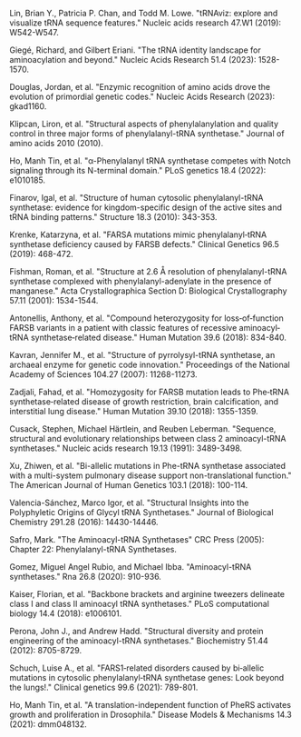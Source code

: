 
Lin, Brian Y., Patricia P. Chan, and Todd M. Lowe. "tRNAviz: explore and visualize tRNA sequence features." Nucleic acids research 47.W1 (2019): W542-W547.

Giegé, Richard, and Gilbert Eriani. "The tRNA identity landscape for aminoacylation and beyond." Nucleic Acids Research 51.4 (2023): 1528-1570.

Douglas, Jordan, et al. "Enzymic recognition of amino acids drove the evolution of primordial genetic codes." Nucleic Acids Research (2023): gkad1160.



Klipcan, Liron, et al. "Structural aspects of phenylalanylation and quality control in three major forms of phenylalanyl-tRNA synthetase." Journal of amino acids 2010 (2010).




Ho, Manh Tin, et al. "α-Phenylalanyl tRNA synthetase competes with Notch signaling through its N-terminal domain." PLoS genetics 18.4 (2022): e1010185.




Finarov, Igal, et al. "Structure of human cytosolic phenylalanyl-tRNA synthetase: evidence for kingdom-specific design of the active sites and tRNA binding patterns." Structure 18.3 (2010): 343-353.

Krenke, Katarzyna, et al. "FARSA mutations mimic phenylalanyl‐tRNA synthetase deficiency caused by FARSB defects." Clinical Genetics 96.5 (2019): 468-472.


Fishman, Roman, et al. "Structure at 2.6 Å resolution of phenylalanyl-tRNA synthetase complexed with phenylalanyl-adenylate in the presence of manganese." Acta Crystallographica Section D: Biological Crystallography 57.11 (2001): 1534-1544.

Antonellis, Anthony, et al. "Compound heterozygosity for loss‐of‐function FARSB variants in a patient with classic features of recessive aminoacyl‐tRNA synthetase‐related disease." Human Mutation 39.6 (2018): 834-840.

Kavran, Jennifer M., et al. "Structure of pyrrolysyl-tRNA synthetase, an archaeal enzyme for genetic code innovation." Proceedings of the National Academy of Sciences 104.27 (2007): 11268-11273.

Zadjali, Fahad, et al. "Homozygosity for FARSB mutation leads to Phe‐tRNA synthetase‐related disease of growth restriction, brain calcification, and interstitial lung disease." Human Mutation 39.10 (2018): 1355-1359.

Cusack, Stephen, Michael Härtlein, and Reuben Leberman. "Sequence, structural and evolutionary relationships between class 2 aminoacyl-tRNA synthetases." Nucleic acids research 19.13 (1991): 3489-3498.

Xu, Zhiwen, et al. "Bi-allelic mutations in Phe-tRNA synthetase associated with a multi-system pulmonary disease support non-translational function." The American Journal of Human Genetics 103.1 (2018): 100-114.


Valencia-Sánchez, Marco Igor, et al. "Structural Insights into the Polyphyletic Origins of Glycyl tRNA Synthetases." Journal of Biological Chemistry 291.28 (2016): 14430-14446.




Safro, Mark. "The Aminoacyl-tRNA Synthetases" CRC Press (2005): Chapter 22: Phenylalanyl-tRNA Synthetases.



Gomez, Miguel Angel Rubio, and Michael Ibba. "Aminoacyl-tRNA synthetases." Rna 26.8 (2020): 910-936.





Kaiser, Florian, et al. "Backbone brackets and arginine tweezers delineate class I and class II aminoacyl tRNA synthetases." PLoS computational biology 14.4 (2018): e1006101.





Perona, John J., and Andrew Hadd. "Structural diversity and protein engineering of the aminoacyl-tRNA synthetases." Biochemistry 51.44 (2012): 8705-8729.

Schuch, Luise A., et al. "FARS1‐related disorders caused by bi‐allelic mutations in cytosolic phenylalanyl‐tRNA synthetase genes: Look beyond the lungs!." Clinical genetics 99.6 (2021): 789-801.

Ho, Manh Tin, et al. "A translation-independent function of PheRS activates growth and proliferation in Drosophila." Disease Models & Mechanisms 14.3 (2021): dmm048132.
